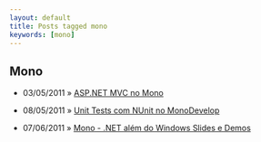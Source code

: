```yaml
---
layout: default
title: Posts tagged mono
keywords: [mono]
---
```

<h2 class="category">Mono</h2>
<ul class="posts">
<li>
<p>
<span class="date">03/05/2011</span> &raquo; 
<a href="/blog/asp-net-mvc-no-mono">ASP.NET MVC no Mono</a>
</p>
</li> 
<li>
<p>
<span class="date">08/05/2011</span> &raquo; 
<a href="/blog/unit-tests-com-nunit-no-monodevelop">Unit Tests com NUnit no MonoDevelop</a>
</p>
</li> 
<li>
<p>
<span class="date">07/06/2011</span> &raquo; 
<a href="/blog/mono-net-alem-do-windows-slides-e-demos">Mono - .NET além do Windows Slides e Demos</a>
</p>
</li> 
</ul>

